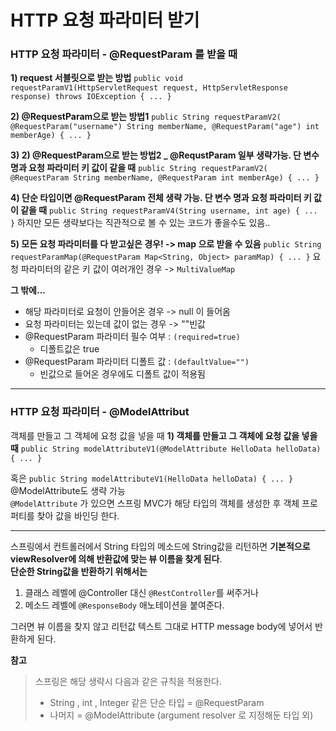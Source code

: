 # HTTP 요청 파라미터 받기



### HTTP 요청 파라미터 - @RequestParam 를 받을 때 ###

**1) request 서블릿으로 받는 방법**
`public void requestParamV1(HttpServletRequest request, HttpServletResponse response) throws IOException { ... }`

**2) @RequestParam으로 받는 방법1**
`public String requestParamV2(
            @RequestParam("username") String memberName,
            @RequestParam("age") int memberAge) { ... }
`

**3) 2) @RequestParam으로 받는 방법2 _ @RequstParam 일부 생략가능. 단 변수 명과 요청 파라미터 키 값이 같을 때**
`public String requestParamV2(
            @RequestParam String memberName,
            @RequestParam int memberAge) { ... }
`

**4) 단순 타입이면 @RequestParam 전체 생략 가능. 단 변수 명과 요청 파라미터 키 값이 같을 때**
`
public String requestParamV4(String username, int age) { ... }
`
하지만 모든 생략보다는 직관적으로 볼 수 있는 코드가 좋을수도 있음..



**5) 모든 요청 파라미터를 다 받고싶은 경우! -> map 으로 받을 수 있음**
`public String requestParamMap(@RequestParam Map<String, Object> paramMap) { ... }`
요청 파라미터의 같은 키 값이 여러개인 경우 -> `MultiValueMap`  



**그 밖에...**

* 해당 파라미터로 요청이 안들어온 경우 -> null 이 들어옴
* 요청 파라미터는 있는데 값이 없는 경우 -> ""빈값
* @RequestParam 파라미터 필수 여부 : `(required=true)` 
  * 디폴트값은 true
* @RequestParam 파라미터 디폴트 값 : `(defaultValue="")`
   * 빈값으로 들어온 경우에도 디폴트 값이 적용됨

----------------------------------

### HTTP 요청 파라미터 - @ModelAttribut ###

객체를 만들고 그 객체에 요청 값을 넣을 때
**1) 객체를 만들고 그 객체에 요청 값을 넣을 때**
`public String modelAttributeV1(@ModelAttribute HelloData helloData) { ... }`

혹은
`public String modelAttributeV1(HelloData helloData) { ... }`
@ModelAttribute도 생략 가능  
`@ModelAttribute` 가 있으면 스프링 MVC가 해당 타입의 객체를 생성한 후 객체 프로퍼티를 찾아 값을 바인딩 한다.

-------------------------------

스프링에서 컨트롤러에서 String 타입의 메소드에 String값을 리턴하면 **기본적으로 viewResolver에 의해 반환값에 맞는 뷰 이름을 찾게 된다**.  
**단순한 String값을 반환하기 위해서는**

1) 클래스 레벨에 @Controller 대신 `@RestController`를 써주거나
2) 메소드 레벨에 `@ResponseBody` 애노테이션을 붙여준다.

그러면 뷰 이름을 찾지 않고 리턴값 텍스트 그대로 HTTP message body에 넣어서 반환하게 된다.


                                                
**참고**
> 스프링은 해당 생략시 다음과 같은 규칙을 적용한다.
> * String , int , Integer 같은 단순 타입 = @RequestParam
> * 나머지 = @ModelAttribute (argument resolver 로 지정해둔 타입 외)
